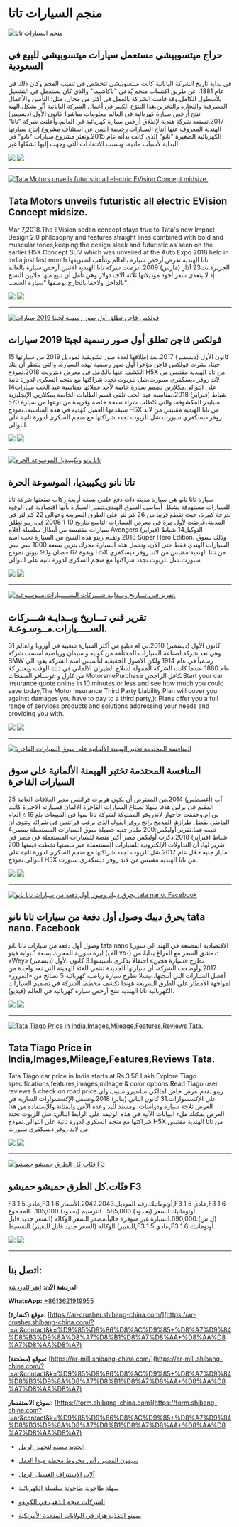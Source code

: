 # منجم السيارات تاتا

<a href="https://swt.shibang-china.com/?l=ar&img&k=%D9%85%D9%86%D8%AC%D9%85+%D8%A7%D9%84%D8%B3%D9%8A%D8%A7%D8%B1%D8%A7%D8%AA+%D8%AA%D8%A7%D8%AA%D8%A7" target="_blank">![منجم السيارات تاتا](http://static.shibang-china.com/all-800x300/278.jpg)</a>

## حراج ميتسوبيشي مستعمل سيارات ميتسوبيشي للبيع في السعودية
في بداية تاريخ الشركة اليابانية كانت ميتسوبيشي تتخصّص في تنقيب الفحم وكان ذلك في عام 1881، عن طريق اكتساب منجم يُدعى &quot;تاكاشيما&quot; والذي كان يستعمل في التشغيل للأسطول الكامل.وقد قامت الشركة بالعمل في أكثر من مجال، مثل: التأمين والأعمال المصرفية والتجارة والتخزين.هذا التنوّع الكبير في أعمال الشركة اليابانية أثّر بشكل.الهند تنتج أرخص سيارة كهربائية في العالم معلومات مباشر1 كانون الأول (ديسمبر) 2017.تستعد شركة هندية لإطلاق أرخص سيارة كهربائية في العالم.وأعلنت شركة &quot;تاتا&quot; الهندية المعروف عنها إنتاج السيارات رخيصة الثمن عن استئناف مشروع إنتاج سيارتها الكهربائية الصغيرة &quot;نانو&quot; الذي كانت بدأته عام 2015.وتعثر مشروع سيارات &quot;نانو&quot; في البداية لأسباب مادية، وبسبب الانتقادات التي وجهت إليها لشكلها غير.


<a href="https://whatsapp.shibangsoft.com/WhatsApp.php" target="_blank" title="WhatsApp">![](http://static.shibang-china.com/icon/whatsapp.png)</a> <a href="https://swt.shibang-china.com/?l=ar&icon&k=%D9%85%D9%86%D8%AC%D9%85+%D8%A7%D9%84%D8%B3%D9%8A%D8%A7%D8%B1%D8%A7%D8%AA+%D8%AA%D8%A7%D8%AA%D8%A7" target="_blank">![](http://static.shibang-china.com/icon/chat-ar.png)</a>

---

<a href="https://swt.shibang-china.com/?l=ar&img&k=%D9%85%D9%86%D8%AC%D9%85+%D8%A7%D9%84%D8%B3%D9%8A%D8%A7%D8%B1%D8%A7%D8%AA+%D8%AA%D8%A7%D8%AA%D8%A7" target="_blank">![Tata Motors unveils futuristic all electric EVision Concept midsize.](http://static.shibang-china.com/all-800x300/445.jpg)</a>

## Tata Motors unveils futuristic all electric EVision Concept midsize.
Mar 7,2018.The EVision sedan concept stays true to Tata&#39;s new Impact Design 2.0 philosophy and features straight lines combined with bold and muscular tones,keeping the design sleek and futuristic as seen on the earlier H5X Concept SUV which was unveiled at the Auto Expo 2018 held in India just last month.تاتا الهندية تعرض أرخص سيارة بالعالم وتتأهب لتسويقها الجزيرة.نت23 آذار (مارس) 2009.عرضت شركة تاتا الهندية الاثنين أرخص سيارة بالعالم إذ لا يتعدى سعر أجود موديلاتها ثلاثة آلاف دولار.وهي تأمل أن تبيع منها ملايين النسخ بالداخل ولاحقا بالخارج بوصفها &quot;سيارة الشعب&quot;.


<a href="https://whatsapp.shibangsoft.com/WhatsApp.php" target="_blank" title="WhatsApp">![](http://static.shibang-china.com/icon/whatsapp.png)</a> <a href="https://swt.shibang-china.com/?l=ar&icon&k=%D9%85%D9%86%D8%AC%D9%85+%D8%A7%D9%84%D8%B3%D9%8A%D8%A7%D8%B1%D8%A7%D8%AA+%D8%AA%D8%A7%D8%AA%D8%A7" target="_blank">![](http://static.shibang-china.com/icon/chat-ar.png)</a>

---

<a href="https://swt.shibang-china.com/?l=ar&img&k=%D9%85%D9%86%D8%AC%D9%85+%D8%A7%D9%84%D8%B3%D9%8A%D8%A7%D8%B1%D8%A7%D8%AA+%D8%AA%D8%A7%D8%AA%D8%A7" target="_blank">![فولكس فاجن تطلق أول صور رسمية لجيتا 2019 سيارات](http://static.shibang-china.com/all-800x300/834.jpg)</a>

## فولكس فاجن تطلق أول صور رسمية لجيتا 2019 سيارات
15 كانون الأول (ديسمبر) 2017.بعد إطلاقها لعدة صور تشويقية لموديل 2019 من سيارتها جيتا، نشرت فولكس فاجن مؤخرا أول صور رسمية لهذه السيارة، والتي ينتظر أن يتك الكشف عنها بالكامل في معرض ديترويت 2018.نموذج H5X من تاتا الهندية مقتبس من لاند روفر ديسكفري سبورت.شل للزيوت تجدد شراكتها مع منجم السكرى لدورة ثانية على التوالى.مكلارين تصمم سيارة خاصة لأحد عملائها بمناسبة عيد الحب سيارات14 شباط (فبراير) 2018.بمناسبة عيد الحب تلقى قسم الطلبات الخاصة بمكلارين الإنجليزية طلب شراء نسخة خاصة وفريدة من نوعها من سيارة 570S سبايدر المكشوفة، والتي سيقدمها العميل كهدية في هذه المناسبة،.نموذج H5X من تاتا الهندية مقتبس من لاند روفر ديسكفري سبورت.شل للزيوت تجدد شراكتها مع منجم السكرى لدورة ثانية على التوالى.


<a href="https://whatsapp.shibangsoft.com/WhatsApp.php" target="_blank" title="WhatsApp">![](http://static.shibang-china.com/icon/whatsapp.png)</a> <a href="https://swt.shibang-china.com/?l=ar&icon&k=%D9%85%D9%86%D8%AC%D9%85+%D8%A7%D9%84%D8%B3%D9%8A%D8%A7%D8%B1%D8%A7%D8%AA+%D8%AA%D8%A7%D8%AA%D8%A7" target="_blank">![](http://static.shibang-china.com/icon/chat-ar.png)</a>

---

<a href="https://swt.shibang-china.com/?l=ar&img&k=%D9%85%D9%86%D8%AC%D9%85+%D8%A7%D9%84%D8%B3%D9%8A%D8%A7%D8%B1%D8%A7%D8%AA+%D8%AA%D8%A7%D8%AA%D8%A7" target="_blank">![تاتا نانو ويكيبيديا، الموسوعة الحرة](http://static.shibang-china.com/all-800x300/194.jpg)</a>

## تاتا نانو ويكيبيديا، الموسوعة الحرة
سيارة تاتا نانو هي سيارة مدينة ذات دفع خلفي بسعة أربعة ركاب صنعتها شركة تاتا للسيارات مستهدفة بشكل أساسي السوق الهندي.تتميز السيارة بأنها اقتصادية في الوقود لدرجة كبيرة، حيث تقطع قريبا من 26 كم لتر على الطرق السريعة وحوالي 22 كم لتر في المدينة.عُرضت لأول مرة في معرض السيارات التاسع بتاريخ 10 1 2008 في.رينو تطلق سيارات مقتبسة من أبطال سلسلة أفلام Avengers التوكيل14 شباط (فبراير) 2018.وتقدم رينو هذه النسخ من السيارة تحت اسم Super Hero Edition، وذلك بسوق السيارات الهندي فقط حتى الأن، وتحمل هذه السيارة محرك بنزين بسعة 1000 سي سي وبقوة 67 حصان و90 نيوتن.نموذج H5X من تاتا الهندية مقتبس من لاند روفر ديسكفري سبورت.شل للزيوت تجدد شراكتها مع منجم السكرى لدورة ثانية على التوالى.


<a href="https://whatsapp.shibangsoft.com/WhatsApp.php" target="_blank" title="WhatsApp">![](http://static.shibang-china.com/icon/whatsapp.png)</a> <a href="https://swt.shibang-china.com/?l=ar&icon&k=%D9%85%D9%86%D8%AC%D9%85+%D8%A7%D9%84%D8%B3%D9%8A%D8%A7%D8%B1%D8%A7%D8%AA+%D8%AA%D8%A7%D8%AA%D8%A7" target="_blank">![](http://static.shibang-china.com/icon/chat-ar.png)</a>

---

<a href="https://swt.shibang-china.com/?l=ar&img&k=%D9%85%D9%86%D8%AC%D9%85+%D8%A7%D9%84%D8%B3%D9%8A%D8%A7%D8%B1%D8%A7%D8%AA+%D8%AA%D8%A7%D8%AA%D8%A7" target="_blank">![تقرير فني تـــاريخ وبــدايـة شـــركات الســـــيارات.مــوسـوعـة.](http://static.shibang-china.com/all-800x300/517.jpg)</a>

## تقرير فني تـــاريخ وبــدايـة شـــركات الســـــيارات.مــوسـوعـة.
31 كانون الأول (ديسمبر) 2010.بي ام دبليو من أكثر السيارة شعبية في أوروبا والعالم وهي تعد شركة لصناعة السيارات المختلفة من كوبيه و سيدان.ورياضية اسست شركة BMW رسمياً في عام 1914 ولكن الاصول الحقيقية لتأسيس اسم الشركة يعود الي عام.1880 عندما كانت الشركة الممولة لسلاح الطيران الألماني في ذلك الوقت ويعتبر كلا من كارل و غوستافو.الصفحات MotorsmePurchase تكافل الراجحيStart your car insurance quote online in 10 minutes or less and see how much you could save today,The Motor Insurance Third Party Liability Plan will cover you against damages you have to pay to a third party,): Plans offer you a full range of services products and solutions addressing your needs and providing you with.


<a href="https://whatsapp.shibangsoft.com/WhatsApp.php" target="_blank" title="WhatsApp">![](http://static.shibang-china.com/icon/whatsapp.png)</a> <a href="https://swt.shibang-china.com/?l=ar&icon&k=%D9%85%D9%86%D8%AC%D9%85+%D8%A7%D9%84%D8%B3%D9%8A%D8%A7%D8%B1%D8%A7%D8%AA+%D8%AA%D8%A7%D8%AA%D8%A7" target="_blank">![](http://static.shibang-china.com/icon/chat-ar.png)</a>

---

<a href="https://swt.shibang-china.com/?l=ar&img&k=%D9%85%D9%86%D8%AC%D9%85+%D8%A7%D9%84%D8%B3%D9%8A%D8%A7%D8%B1%D8%A7%D8%AA+%D8%AA%D8%A7%D8%AA%D8%A7" target="_blank">![المنافسة المحتدمة تختبر الهيمنة الألمانية على سوق السيارات الفاخرة](http://static.shibang-china.com/all-800x300/1184.jpg)</a>

## المنافسة المحتدمة تختبر الهيمنة الألمانية على سوق السيارات الفاخرة
25 آب (أغسطس) 2014.من المفترض أن يكون هربرت فرانتس مدير العلاقات العامة المقيم في برلين هدفا سهلا لصناع السيارات الفاخرة الالمان فسيارته الاخيرة كانت بي.ام.وحققت جاجوار لاندروفر المملوكة لشركة تاتا نموا في المبيعات بلغ 19 ٪ العام الماضي بفضل طرازها المدمج رانج روفر ايفوك الذي يرغب فرانتس في شرائه وتنوي أن تتبعه عما.تقرير أوليكس:200 مليار جنيه حصيلة سوق السيارات المستعملة بمصر.4 شباط (فبراير) 2018.ذكرت أوليكس مصر أكبر منصة للسيارات المستعملة في مصر في تقرير لها، أن التداولات الإلكترونية للسيارات المستعملة عبر منصتها تخطت قيمتها 200 مليار جنيه خلال عام 2017.شل للزيوت تجدد شراكتها مع منجم السكرى لدورة ثانية على التوالى.نموذج H5X من تاتا الهندية مقتبس من لاند روفر ديسكفري سبورت.


<a href="https://whatsapp.shibangsoft.com/WhatsApp.php" target="_blank" title="WhatsApp">![](http://static.shibang-china.com/icon/whatsapp.png)</a> <a href="https://swt.shibang-china.com/?l=ar&icon&k=%D9%85%D9%86%D8%AC%D9%85+%D8%A7%D9%84%D8%B3%D9%8A%D8%A7%D8%B1%D8%A7%D8%AA+%D8%AA%D8%A7%D8%AA%D8%A7" target="_blank">![](http://static.shibang-china.com/icon/chat-ar.png)</a>

---

<a href="https://swt.shibang-china.com/?l=ar&img&k=%D9%85%D9%86%D8%AC%D9%85+%D8%A7%D9%84%D8%B3%D9%8A%D8%A7%D8%B1%D8%A7%D8%AA+%D8%AA%D8%A7%D8%AA%D8%A7" target="_blank">![يحرق ديبك وصول أول دفعة من سيارات تاتا نانو tata nano. Facebook](http://static.shibang-china.com/all-800x300/536.jpg)</a>

## يحرق ديبك وصول أول دفعة من سيارات تاتا نانو tata nano. Facebook
وصول أول دفعة من سيارات تاتا نانو tata nano الاقتصادية المصنعة في الهند الى سوريا دمشق السعر مع الفراغ بدايةً من (٧٥٠ الف) ليرة سورية للمحرك بسعة 1.بوابة فيتو: «Wey» تطرح «سيارة هجين» احتفالا بذكرى تأسيسها.3 كانون الأول (ديسمبر) 2017.وأوضحت الشركة، أن سيارتها الجديدة تنتمى للفئة الهجينة التي تعد واحدة من أفضل السيارات التي أنتجتها،.تيسلا تطرح سيارة رياضية كهربائية 5 نصائح من «المرور» لمواجهة الأمطار على الطرق السريعة هوندا تكشف مخطط الشركة في تصميم السيارات الكهربائية تاتا الهندية تنتج أرخص سيارة كهربائية في العالم (فيديو).


<a href="https://whatsapp.shibangsoft.com/WhatsApp.php" target="_blank" title="WhatsApp">![](http://static.shibang-china.com/icon/whatsapp.png)</a> <a href="https://swt.shibang-china.com/?l=ar&icon&k=%D9%85%D9%86%D8%AC%D9%85+%D8%A7%D9%84%D8%B3%D9%8A%D8%A7%D8%B1%D8%A7%D8%AA+%D8%AA%D8%A7%D8%AA%D8%A7" target="_blank">![](http://static.shibang-china.com/icon/chat-ar.png)</a>

---

<a href="https://swt.shibang-china.com/?l=ar&img&k=%D9%85%D9%86%D8%AC%D9%85+%D8%A7%D9%84%D8%B3%D9%8A%D8%A7%D8%B1%D8%A7%D8%AA+%D8%AA%D8%A7%D8%AA%D8%A7" target="_blank">![Tata Tiago Price in India,Images,Mileage,Features,Reviews Tata.](http://static.shibang-china.com/all-800x300/1410.jpg)</a>

## Tata Tiago Price in India,Images,Mileage,Features,Reviews Tata.
Tata Tiago car price in India starts at Rs.3.56 Lakh.Explore Tiago specifications,features,images,mileage &amp; color options.Read Tiago user reviews &amp; check on road price.رينو تقدم عرض خاص لمالكي سانديرو ستيب واي على الإكسسوارات.31 كانون الثاني (يناير) 2018.وتشمل الإكسسوارات السارية في العرض ثلاجة سيارة ودواسات، ومسند لليد وعدة الأمن والمتانة.وللإستفادة من هذا العرض يمكنك ملء البيانات الآتية في هذه الوثيقة على الرابط التالي:.شل للزيوت تجدد شراكتها مع منجم السكرى لدورة ثانية على التوالى.نموذج H5X من تاتا الهندية مقتبس من لاند روفر ديسكفري سبورت.


<a href="https://whatsapp.shibangsoft.com/WhatsApp.php" target="_blank" title="WhatsApp">![](http://static.shibang-china.com/icon/whatsapp.png)</a> <a href="https://swt.shibang-china.com/?l=ar&icon&k=%D9%85%D9%86%D8%AC%D9%85+%D8%A7%D9%84%D8%B3%D9%8A%D8%A7%D8%B1%D8%A7%D8%AA+%D8%AA%D8%A7%D8%AA%D8%A7" target="_blank">![](http://static.shibang-china.com/icon/chat-ar.png)</a>

---

<a href="https://swt.shibang-china.com/?l=ar&img&k=%D9%85%D9%86%D8%AC%D9%85+%D8%A7%D9%84%D8%B3%D9%8A%D8%A7%D8%B1%D8%A7%D8%AA+%D8%AA%D8%A7%D8%AA%D8%A7" target="_blank">![فنّات.كل الطرق حميشو حميشو F3](http://static.shibang-china.com/all-800x300/665.jpg)</a>

## فنّات.كل الطرق حميشو حميشو F3
F3 1.5 عادي,F3 1.6 أوتوماتيك.رقم الموديل.2042.2043.الأسعار,F3 1.5 عادي,F3 1.6 أوتوماتيك.السعر (بحدود).585,000. .الترسيم (بحدود).105,000. .المجموع (ل.س).690,000.السيارة غير متوفرة حالياً.مصدر السعر.الوكالة (السعر جديد قابل للتغيير).الوكالة (السعر جديد قابل للتغيير).التقسيط,F3 1.5 عادي,F3 1.6 أوتوماتيك.

<a href="https://whatsapp.shibangsoft.com/WhatsApp.php" target="_blank" title="WhatsApp">![](http://static.shibang-china.com/icon/whatsapp.png)</a> <a href="https://swt.shibang-china.com/?l=ar&icon&k=%D9%85%D9%86%D8%AC%D9%85+%D8%A7%D9%84%D8%B3%D9%8A%D8%A7%D8%B1%D8%A7%D8%AA+%D8%AA%D8%A7%D8%AA%D8%A7" target="_blank">![](http://static.shibang-china.com/icon/chat-ar.png)</a>

---
## اتصل بنا:

**الدردشة الآن:** [انقر للدردشة](https://swt.shibang-china.com?l=ar&contact&k=%D9%85%D9%86%D8%AC%D9%85+%D8%A7%D9%84%D8%B3%D9%8A%D8%A7%D8%B1%D8%A7%D8%AA+%D8%AA%D8%A7%D8%AA%D8%A7)

**WhatsApp:**  [+8613621919955](https://whatsapp.shibangsoft.com/WhatsApp.php)

**موقع (كسارة):** [https://ar-crusher.shibang-china.com/](https://ar-crusher.shibang-china.com/?l=ar&contact&k=%D9%85%D9%86%D8%AC%D9%85+%D8%A7%D9%84%D8%B3%D9%8A%D8%A7%D8%B1%D8%A7%D8%AA+%D8%AA%D8%A7%D8%AA%D8%A7)

**موقع (مطحنة):** [https://ar-mill.shibang-china.com/](https://ar-mill.shibang-china.com/?l=ar&contact&k=%D9%85%D9%86%D8%AC%D9%85+%D8%A7%D9%84%D8%B3%D9%8A%D8%A7%D8%B1%D8%A7%D8%AA+%D8%AA%D8%A7%D8%AA%D8%A7)

**نموذج الاستفسار:** [https://form.shibang-china.com](https://form.shibang-china.com?l=ar&contact&k=%D9%85%D9%86%D8%AC%D9%85+%D8%A7%D9%84%D8%B3%D9%8A%D8%A7%D8%B1%D8%A7%D8%AA+%D8%AA%D8%A7%D8%AA%D8%A7)

* [الحديد مصنع لتجهيز الرمل](../29/%D8%A7%D9%84%D8%AD%D8%AF%D9%8A%D8%AF%20%D9%85%D8%B5%D9%86%D8%B9%20%D9%84%D8%AA%D8%AC%D9%87%D9%8A%D8%B2%20%D8%A7%D9%84%D8%B1%D9%85%D9%84.md)

* [سيمون القصير رأس مخروط محطم مبدأ العمل](../27/%D8%B3%D9%8A%D9%85%D9%88%D9%86%20%D8%A7%D9%84%D9%82%D8%B5%D9%8A%D8%B1%20%D8%B1%D8%A3%D8%B3%20%D9%85%D8%AE%D8%B1%D9%88%D8%B7%20%D9%85%D8%AD%D8%B7%D9%85%20%D9%85%D8%A8%D8%AF%D8%A3%20%D8%A7%D9%84%D8%B9%D9%85%D9%84.md)

* [آلات الاستنزاف الغسيل الرمل](../30/%D8%A2%D9%84%D8%A7%D8%AA%20%D8%A7%D9%84%D8%A7%D8%B3%D8%AA%D9%86%D8%B2%D8%A7%D9%81%20%D8%A7%D9%84%D8%BA%D8%B3%D9%8A%D9%84%20%D8%A7%D9%84%D8%B1%D9%85%D9%84.md)

* [سهلة طاحونة طاحونة سلسلة الكهربائية](../27/%D8%B3%D9%87%D9%84%D8%A9%20%D8%B7%D8%A7%D8%AD%D9%88%D9%86%D8%A9%20%D8%B7%D8%A7%D8%AD%D9%88%D9%86%D8%A9%20%D8%B3%D9%84%D8%B3%D9%84%D8%A9%20%D8%A7%D9%84%D9%83%D9%87%D8%B1%D8%A8%D8%A7%D8%A6%D9%8A%D8%A9.md)

* [الشركات منجم الذهب في الكونغو](../30/%D8%A7%D9%84%D8%B4%D8%B1%D9%83%D8%A7%D8%AA%20%D9%85%D9%86%D8%AC%D9%85%20%D8%A7%D9%84%D8%B0%D9%87%D8%A8%20%D9%81%D9%8A%20%D8%A7%D9%84%D9%83%D9%88%D9%86%D8%BA%D9%88.md)

* [مصنع التغذية هزاز في الولايات المتحدة الأمريكية](../30/%D9%85%D8%B5%D9%86%D8%B9%20%D8%A7%D9%84%D8%AA%D8%BA%D8%B0%D9%8A%D8%A9%20%D9%87%D8%B2%D8%A7%D8%B2%20%D9%81%D9%8A%20%D8%A7%D9%84%D9%88%D9%84%D8%A7%D9%8A%D8%A7%D8%AA%20%D8%A7%D9%84%D9%85%D8%AA%D8%AD%D8%AF%D8%A9%20%D8%A7%D9%84%D8%A3%D9%85%D8%B1%D9%8A%D9%83%D9%8A%D8%A9.md)